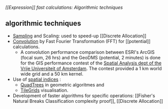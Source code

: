 *[[Expression]] fast calculations: Algorithmic techniques*

## algorithmic techniques

-   [Sampling](http://en.wikipedia.org/wiki/Sampling_(statistics)) and Scaling: used to speed-up [[Discrete Allocation]]
-   [Convolution](http://wiki.objectvision.nl/index.php/Convolution) by Fast Fourier Transformation (FFT) for [[potential]] calculations.
    -   A convolution performance comparison between ESRI's ArcGIS (focal sum, 26 hrs) and the GeoDMS (potential, 2 minutes) is done for the GIS performance contest of the [Spatial Analysis dept of the Vrije Universiteit of Amsterdam](https://spinlab.vu.nl/). The contest provided a 1 km world wide grid and a 50 km kernel. 
-   Use of [spatial indices](http://en.wikipedia.org/wiki/Spatial_index#Spatial_index) :
    - [QuadTrees](http://en.wikipedia.org/wiki/Quadtree) in geometric algoritmes and
    - [TileGrids](http://en.wikipedia.org/wiki/Grid_(spatial_index)) visualisation.
-   Development of faster algorithms for specific operations: [[Fisher's Natural Breaks Classification complexity proof]], [[Discrete Allocation]]